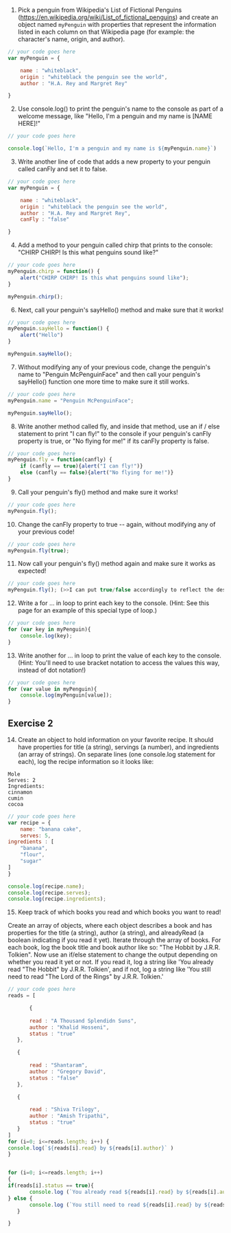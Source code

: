 1. Pick a penguin from Wikipedia's List of Fictional Penguins (https://en.wikipedia.org/wiki/List_of_fictional_penguins) and create an object named `myPenguin` with properties that represent the information listed in each column on that Wikipedia page (for example: the character's name, origin, and author).

```js
// your code goes here
var myPenguin = {

	name : "whiteblack",
	origin : "whiteblack the penguin see the world",
	author : "H.A. Rey and Margret Rey"

}
```

2. Use console.log() to print the penguin's name to the console as part of a welcome message, like "Hello, I'm a penguin and my name is [NAME HERE]!"

```js
// your code goes here

console.log(`Hello, I'm a penguin and my name is ${myPenguin.name}`)
```

3. Write another line of code that adds a new property to your penguin called canFly and set it to false.

```js
// your code goes here
var myPenguin = {

	name : "whiteblack",
	origin : "whiteblack the penguin see the world",
	author : "H.A. Rey and Margret Rey",
	canFly : "false"

}
```

4. Add a method to your penguin called chirp that prints to the console: "CHIRP CHIRP! Is this what penguins sound like?"

```js
// your code goes here
myPenguin.chirp = function() {
	alert("CHIRP CHIRP! Is this what penguins sound like");
}

myPenguin.chirp();

```

6. Next, call your penguin's sayHello() method and make sure that it works!

```js
// your code goes here
myPenguin.sayHello = function() {
	alert("Hello")
}

myPenguin.sayHello();
```

7. Without modifying any of your previous code, change the penguin's name to "Penguin McPenguinFace" and then call your penguin's sayHello() function one more time to make sure it still works.

```js
// your code goes here
myPenguin.name = "Penguin McPenguinFace";

myPenguin.sayHello();
```

8. Write another method called fly, and inside that method, use an if / else statement to print "I can fly!" to the console if your penguin's canFly property is true, or "No flying for me!" if its canFly property is false.

```js
// your code goes here
myPenguin.fly = function(canfly) {
	if (canfly == true){alert("I can fly!")}
	else (canfly == false){alert("No flying for me!")}
}

```

9. Call your penguin's fly() method and make sure it works!

```js
// your code goes here
myPenguin.fly();
```

10. Change the canFly property to true -- again, without modifying any of your previous code!

```js
// your code goes here
myPenguin.fly(true);
```

11. Now call your penguin's fly() method again and make sure it works as expected!

```js
// your code goes here
myPenguin.fly(); (>>I can put true/false accordingly to reflect the desired outcome)
```

12. Write a for ... in loop to print each key to the console. (Hint: See this page for an example of this special type of loop.)

```js
// your code goes here
for (var key in myPenguin){
	console.log(key);
}
```

13. Write another for ... in loop to print the value of each key to the console. (Hint: You'll need to use bracket notation to access the values this way, instead of dot notation!)

```js
// your code goes here
for (var value in myPenguin){
	console.log(myPenguin[value]);
}


```

## Exercise 2
 14. Create an object to hold information on your favorite recipe. It should have properties for title (a string), servings (a number), and ingredients (an array of strings).
 On separate lines (one console.log statement for each), log the recipe information so it looks like:
 ```
 Mole
 Serves: 2
 Ingredients:
 cinnamon
 cumin
 cocoa
```

```js
// your code goes here
var recipe = {
    name: "banana cake",
	serves: 5,
ingredients : [
	"banana",
	"flour",
	"sugar"
]
}

console.log(recipe.name);
console.log(recipe.serves);
console.log(recipe.ingredients);
```

 15. Keep track of which books you read and which books you want to read!

 Create an array of objects, where each object describes a book and has properties for the title (a string), author (a string), and alreadyRead (a boolean indicating if you read it yet).
 Iterate through the array of books. For each book, log the book title and book author like so: "The Hobbit by J.R.R. Tolkien".
 Now use an if/else statement to change the output depending on whether you read it yet or not. If you read it, log a string like 'You already read "The Hobbit" by J.R.R. Tolkien', and if not, log a string like 'You still need to read "The Lord of the Rings" by J.R.R. Tolkien.'

 ```js
// your code goes here
reads = [

    	{
	
        read : "A Thousand Splendidn Suns",
		author : "Khalid Hosseni",
		status : "true"
    },

    {
	
        read : "Shantaram",
		author : "Gregory David",
		status : "false"
    },

    {
	
        read : "Shiva Trilogy",
		author : "Amish Tripathi",
		status : "true"
    }
]
for (i=0; i<=reads.length; i++)	{
console.log(`${reads[i].read} by ${reads[i].author}` )
}


for (i=0; i<=reads.length; i++) 
{  
if(reads[i].status == true){
    	console.log (`You already read ${reads[i].read} by ${reads[i].author}`);
} else {
    	console.log (`You still need to read ${reads[i].read} by ${reads[i].author}`);
    }

 }   
```
